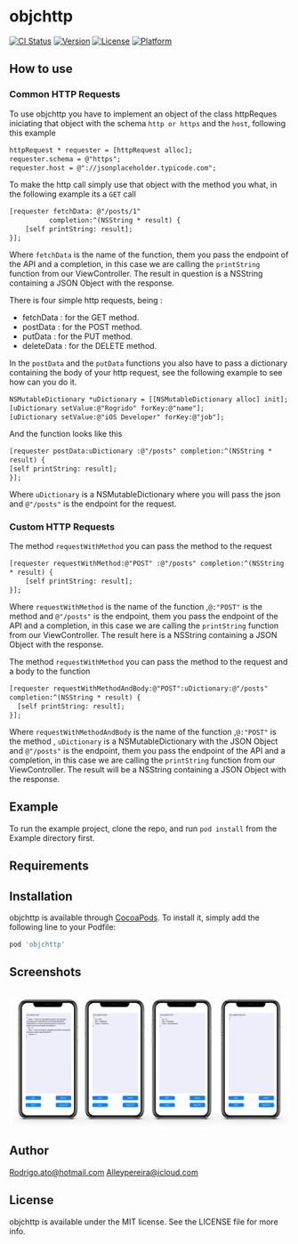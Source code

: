 # objchttp

[![CI Status](https://img.shields.io/travis/32482081/objchttp.svg?style=flat)](https://travis-ci.org/32482081/objchttp)
[![Version](https://img.shields.io/cocoapods/v/objchttp.svg?style=flat)](https://cocoapods.org/pods/objchttp)
[![License](https://img.shields.io/cocoapods/l/objchttp.svg?style=flat)](https://cocoapods.org/pods/objchttp)
[![Platform](https://img.shields.io/cocoapods/p/objchttp.svg?style=flat)](https://cocoapods.org/pods/objchttp)

## How to use

### Common HTTP Requests
To use objchttp you have to implement an object of the class httpReques iniciating that object with the schema `http or https` and the `host`, following this example

```
httpRequest * requester = [httpRequest alloc];
requester.schema = @"https";
requester.host = @"://jsonplaceholder.typicode.com";
```

To make the http call simply use that object with the method you what, in the following example its a `GET` call

```
[requester fetchData: @"/posts/1"
          completion:^(NSString * result) {
    [self printString: result];
}];
```

 Where `fetchData` is the name of the function, them you pass the endpoint of the API and a completion, in this case we are calling the `printString` function from our ViewController.
 The result in question is a NSString containing a JSON Object with the response.
 
There is four simple http requests, being : 

* fetchData : for the GET method.
* postData : for the POST method.
* putData : for the PUT method.
* deleteData : for the DELETE method.

In the `postData` and the `putData` functions you also have to pass a dictionary containing the body of your http request, see the following example to see how can you do it.

```
NSMutableDictionary *uDictionary = [[NSMutableDictionary alloc] init];
[uDictionary setValue:@"Rogrido" forKey:@"name"];
[uDictionary setValue:@"iOS Developer" forKey:@"job"];
```

And the function looks like this

```    
[requester postData:uDictionary :@"/posts" completion:^(NSString * result) {
[self printString: result];
}];
```

Where `uDictionary` is a NSMutableDictionary where you will pass the json and `@"/posts"` is the endpoint for the request. 
### Custom HTTP Requests
The method `requestWithMethod` you can pass the method to the request
```
[requester requestWithMethod:@"POST" :@"/posts" completion:^(NSString * result) {
    [self printString: result];
}];
```
Where `requestWithMethod` is the name of the function ,`@:"POST"` is the method and `@"/posts"` is the endpoint, them you pass the endpoint of the API and a completion, in this case we are calling the `printString` function from our ViewController.
The result here is a NSString containing a JSON Object with the response.

The method `requestWithMethod` you can pass the method to the request and a body to the function
```
[requester requestWithMethodAndBody:@"POST":uDictionary:@"/posts" completion:^(NSString * result) {
  [self printString: result];
}];
```
Where `requestWithMethodAndBody` is the name of the function ,`@:"POST"`  is the method , `uDictionary` is a NSMutableDictionary with the JSON Object and `@"/posts"` is the endpoint, them you pass the endpoint of the API and a completion, in this case we are calling the `printString` function from our ViewController.
The result will be a NSString containing a JSON Object with the response.

## Example

To run the example project, clone the repo, and run `pod install` from the Example directory first.

## Requirements

## Installation

objchttp is available through [CocoaPods](https://cocoapods.org). To install
it, simply add the following line to your Podfile:

```ruby
pod 'objchttp'
```

## Screenshots

</br>

<img src="screenshot/ScreenshotProjectExample.png" alt="screenshot" width="950"/>

## Author

Rodrigo.ato@hotmail.com
Alleypereira@icloud.com

## License

objchttp is available under the MIT license. See the LICENSE file for more info.
